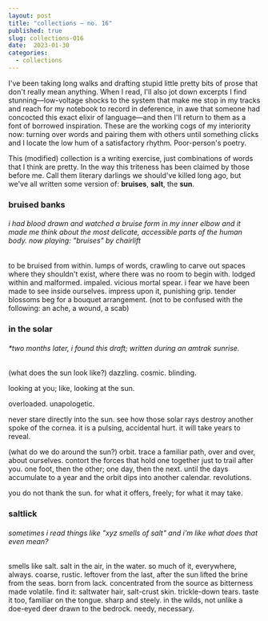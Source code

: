 ```yaml
---
layout: post
title: "collections — no. 16"
published: true
slug: collections-016
date:  2023-01-30
categories:
  - collections
---
```


I've been taking long walks and drafting stupid little pretty bits of prose that don't really mean anything. When I read, I'll also jot down excerpts I find stunning—low-voltage shocks to the system that make me stop in my tracks and reach for my notebook to record in deference, in awe that someone had concocted this exact elixir of language—and then I'll return to them as a font of borrowed inspiration. These are the working cogs of my interiority now: turning over words and pairing them with others until something clicks and I locate the low hum of a satisfactory rhythm. Poor-person's poetry.

This (modified) collection is a writing exercise, just combinations of words that I think are pretty. In the way this triteness has been claimed by those before me. Call them literary darlings we should've killed long ago, but we've all written some version of: **bruises**, **salt**, the **sun**. 

<!--more-->

### **bruised** **banks**
###### i had blood drawn and watched a bruise form in my inner elbow and it made me think about the most delicate, accessible parts of the human body. now playing: "bruises" by chairlift

to be bruised from within. lumps of words, crawling to carve out spaces where they shouldn't exist, where there was no room to begin with. lodged within and malformed. impaled. vicious mortal spear. i fear we have been made to see inside ourselves. impress upon it, punishing grip. tender blossoms beg for a bouquet arrangement. (not to be confused with the following: an ache, a wound, a scab)



### in the solar
###### *two months later, i found this draft; written during an amtrak sunrise.

(what does the sun look like?) dazzling. cosmic. blinding. 

looking at you; like, looking at the sun. 

overloaded. unapologetic. 

never stare directly into the sun. see how those solar rays destroy another spoke of the cornea. it is a pulsing, accidental hurt. it will take years to reveal. 

(what do we do around the sun?) orbit. trace a familiar path, over and over, about ourselves. contort the forces that hold one together just to trail after you. one foot, then the other; one day, then the next. until the days accumulate to a year and the orbit dips into another calendar. revolutions.

you do not thank the sun. for what it offers, freely; for what it may take.


### saltlick
###### *sometimes i read things like "xyz smells of salt" and i'm like what does that even mean*?

smells like salt. salt in the air, in the water. so much of it, everywhere, always. coarse, rustic. leftover from the last, after the sun lifted the brine from the seas. born from lack. concentrated from the source as bitterness made volatile. find it: saltwater hair, salt-crust skin. trickle-down tears. taste it too, familiar on the tongue. sharp and steely. in the wilds, not unlike a doe-eyed deer drawn to the bedrock. needy, necessary.